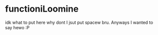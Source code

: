 # functioniLoomine
idk what to put here why dont I jsut put spacew bru. Anyways I wanted to say hewo :P
